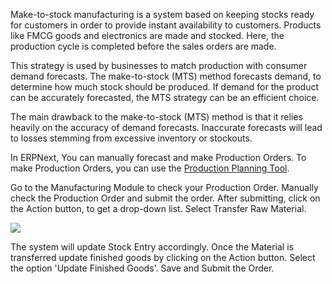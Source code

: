 Make-to-stock manufacturing is a system based on keeping stocks ready for
customers in order to provide instant availability to customers. Products like
FMCG goods and electronics are made and stocked. Here, the production cycle is
completed before the sales orders are made.

This strategy is used by businesses to match production with consumer demand
forecasts. The make-to-stock (MTS) method forecasts demand, to determine how
much stock should be produced. If demand for the product can be accurately
forecasted, the MTS strategy can be an efficient choice.

The main drawback to the make-to-stock (MTS) method is that it relies heavily
on the accuracy of demand forecasts. Inaccurate forecasts will lead to losses
stemming from excessive inventory or stockouts.

In ERPNext, You can manually forecast and make Production Orders. To make
Production Orders, you can use the [Production Planning Tool](/manufacturing/production-planning-tool).

Go to the Manufacturing Module to check your Production Order. Manually check
the Production Order and submit the order. After submitting, click on the
Action button, to get a drop-down list. Select Transfer Raw Material.  

![](assets/erpnext_org/images/erpnext/material-transfer-1.png)  

  

  

The system will update Stock Entry accordingly. Once the Material is
transferred update finished goods by clicking on the Action button. Select the
option 'Update Finished Goods'. Save and Submit the Order.

